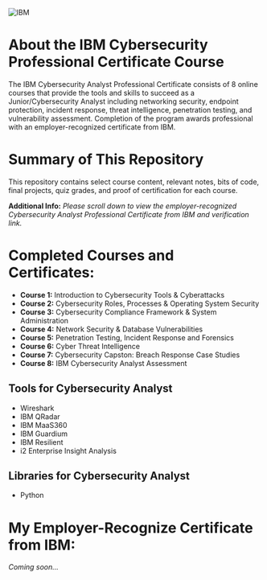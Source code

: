 ![IBM](https://github.com/KailaniBailey/IBM-Cybersecurity-Analyst-Professional-Certificate/assets/158431578/09ab6b13-7dd3-4ce4-96b8-2febf8453cd0)
# About the IBM Cybersecurity Professional Certificate Course
The IBM Cybersecurity Analyst Professional Certificate consists of 8 online courses that provide the tools and skills to succeed as a Junior/Cybersecurity Analyst including networking security, endpoint protection, incident response, threat intelligence, penetration testing, and vulnerability assessment. Completion of the program awards professional with an employer-recognized certificate from IBM.
# Summary of This Repository
This repository contains select course content, relevant notes, bits of code, final projects, quiz grades, and proof of certification for each course.

**Additional Info:** *Please scroll down to view the employer-recognized Cybersecurity Analyst Professional Certificate from IBM and verification link.*
# Completed Courses and Certificates:
- **Course 1:** Introduction to Cybersecurity Tools & Cyberattacks
- **Course 2:** Cybersecurity Roles, Processes & Operating System Security
- **Course 3:** Cybersecurity Compliance Framework & System Administration
- **Course 4:** Network Security & Database Vulnerabilities
- **Course 5:** Penetration Testing, Incident Response and Forensics
- **Course 6:** Cyber Threat Intelligence
- **Course 7:** Cybersecurity Capston: Breach Response Case Studies
- **Course 8:** IBM Cybersecurity Analyst Assessment
## Tools for Cybersecurity Analyst
- Wireshark
- IBM QRadar
- IBM MaaS360
- IBM Guardium
- IBM Resilient
- i2 Enterprise Insight Analysis
## Libraries for Cybersecurity Analyst
- Python
# My Employer-Recognize Certificate from IBM:
*Coming soon...*
